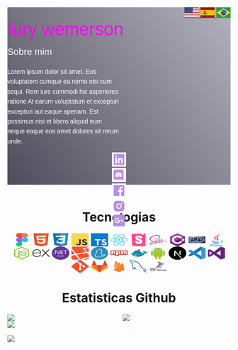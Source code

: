 <header style="background-image: url(./assets/img/background.jpg);max-height: 400px;height: 400px;background-position: center;background-repeat: no-repeat;background-size: cover;position: relative;"> 

<div
style="width: 100%;height: 100%;background: linear-gradient(52deg, rgba(5, 1, 22, 0.7) 0%, rgba(9, 2, 41, 0.30) 100%);opacity: 1;z-index: 2;" />

<div>

<div align="end">

<a href="https://github.com/iurywemerson/iurywemerson">
<img style="width: 32px" src="./assets/icons/flags/united-states.svg" alt="" />
</a>

<a href="https://github.com/iurywemerson/iurywemerson">
<img style="width: 32px"
    src="./assets/icons/flags/spain.svg" alt="" />
</a>

<a href="https://github.com/iurywemerson/iurywemerson">
<img style="width: 32px;"
    src="./assets/icons/flags/brazilian.svg" alt="" />
</a>
</div>

<div
style="text-align: left;justify-content: center;color: white;display: flex;flex: 1 1 0;flex-direction: column;gap: .5rem;">

<h2
style="font-size: 2.5rem;font-weight: 300;margin: 0;margin-bottom: .5rem;font-family: sans-serif;color: #ff00f7;">
Iury wemerson</h2>

<h2 style="font-size: 1.3rem;font-weight: 300; margin: 0; opacity: 1; font-family: sans-serif;">Sobre mim</h2>

<p
style="font-size: .875rem;line-height: 1.4rem;opacity: 1;font-weight: lighter;max-width: 50%;font-family: sans-serif;overflow: hidden;display: -webkit-box;-webkit-line-clamp: 8;-webkit-box-orient: vertical;">
Lorem ipsum dolor sit amet. Eos voluptatem cumque ea nemo nisi cum sequi. Rem iure commodi hic
asperiores
ratione At earum voluptatum et excepturi excepturi aut eaque aperiam. Est possimus nisi et libero
aliquid eum neque eaque eos amet dolores sit rerum unde.</p>

</div>

<div style="align-items: center; display: flex; flex-direction: column; margin-bottom: 1rem">

<a href="#">
<img style="width: 2rem" src="./assets/icons/social/linkedin.svg" alt="LinkedIn" />
</a>

<a href="#">
<img style="width: 2rem" src="./assets/icons/social/discord.svg" alt="Discord" />
</a>

<a href="#">
<img style="width: 2rem" src="./assets/icons/social/facebook.svg" alt="Facebook" />
</a>

<a href="#">
<img style="width: 2rem;" src="./assets/icons/social/instagram.svg" alt="Instagram" />
</a>

<a href="#">
<img style="width: 26px;" src="./assets/icons/social/google-plus.svg" alt="Google Plus" />
</a>

</div>

</div>

</header>

<div align="center" style="margin-top: 2rem;">

<di >



<!-- [![Typing SVG](https://readme-typing-svg.herokuapp.com?color=%2336BCF7&lines=The+five+boxing+wizards+jump+quickly)](https://git.io/typing-svg) -->

<div>
<h1>Tecnologias</h1>

<p align="center">
<img align="center" src="https://raw.githubusercontent.com/devicons/devicon/master/icons/figma/figma-original.svg" alt="" height="30" width="40" />
<img align="center" src="https://raw.githubusercontent.com/devicons/devicon/master/icons/html5/html5-original.svg" alt="" height="30" width="40" />
<img align="center" src="https://raw.githubusercontent.com/devicons/devicon/master/icons/css3/css3-original.svg" alt="" height="30" width="40" />
<img align="center" src="https://raw.githubusercontent.com/devicons/devicon/master/icons/javascript/javascript-original.svg" alt="" height="30" width="40" />
<img align="center" src="https://raw.githubusercontent.com/devicons/devicon/master/icons/typescript/typescript-original.svg" alt="" height="30" width="40" />
<img align="center" src="https://raw.githubusercontent.com/devicons/devicon/master/icons/react/react-original.svg" alt="" height="30" width="40" />
<img align="center" src="https://raw.githubusercontent.com/devicons/devicon/master/icons/storybook/storybook-original.svg" alt="" height="30" width="40" />
<img align="center" src="https://raw.githubusercontent.com/devicons/devicon/master/icons/sass/sass-original.svg" alt="" height="30" width="40" />

<img align="center" src="https://raw.githubusercontent.com/devicons/devicon/master/icons/csharp/csharp-original.svg" alt="" height="30" width="40" />
<img align="center" src="https://raw.githubusercontent.com/devicons/devicon/master/icons/php/php-original.svg" alt="" height="30" width="40" />
<img align="center" src="https://raw.githubusercontent.com/devicons/devicon/master/icons/java/java-original.svg" alt="" height="30" width="40" />

<img align="center" src="https://raw.githubusercontent.com/devicons/devicon/master/icons/nodejs/nodejs-original.svg" alt="" height="30" width="40" />
<img align="center" src="https://raw.githubusercontent.com/devicons/devicon/master/icons/express/express-original.svg" alt="" height="30" width="40" />
<img align="center" src="https://raw.githubusercontent.com/devicons/devicon/master/icons/dotnetcore/dotnetcore-original.svg" alt="" height="30" width="40" />
<img align="center" src="https://raw.githubusercontent.com/devicons/devicon/master/icons/laravel/laravel-plain.svg" alt="" height="30" width="40" />

<img align="center" src="https://raw.githubusercontent.com/devicons/devicon/master/icons/yarn/yarn-original.svg" alt="" height="30" width="40" />
<img align="center" src="https://raw.githubusercontent.com/devicons/devicon/master/icons/npm/npm-original-wordmark.svg" alt="" height="30" width="40" />

<img align="center" src="https://raw.githubusercontent.com/devicons/devicon/master/icons/docker/docker-original.svg" alt="" height="30" width="40" />
<img align="center" src="https://raw.githubusercontent.com/devicons/devicon/master/icons/android/android-original.svg" alt="" height="30" width="40" />

<img align="center" src="https://raw.githubusercontent.com/devicons/devicon/master/icons/nextjs/nextjs-original.svg" alt="" height="30" width="40" />

<img align="center" src="https://raw.githubusercontent.com/devicons/devicon/master/icons/vscode/vscode-original.svg" alt="" height="30" width="40" />
<img align="center" src="https://raw.githubusercontent.com/devicons/devicon/master/icons/visualstudio/visualstudio-plain.svg" alt="" height="30" width="40" />

<img align="center" src="https://raw.githubusercontent.com/devicons/devicon/master/icons/git/git-original.svg" alt="" height="30" width="40" />
<!-- <span style="background:white;"><img align="center" src="https://raw.githubusercontent.com/devicons/devicon/master/icons/github/github-original.svg" alt="" height="30" width="40"/></span> -->
<img align="center" src="https://raw.githubusercontent.com/devicons/devicon/master/icons/gitlab/gitlab-original.svg" alt="" height="30" width="40" />

<img align="center" src="https://raw.githubusercontent.com/devicons/devicon/master/icons/firebase/firebase-plain.svg" alt="" height="30" width="40" />
<img align="center" src="https://raw.githubusercontent.com/devicons/devicon/master/icons/mysql/mysql-original.svg" alt="" height="30" width="40" />
<img align="center" src="https://raw.githubusercontent.com/devicons/devicon/master/icons/microsoftsqlserver/microsoftsqlserver-plain-wordmark.svg" alt="" height="30" width="40" />

</p>
</div>

<div>
<h1>Estatisticas Github</h1>
<div style="display:flex;flex-direction:row;gap:1rem;justify-content:center">

<img width="49%" src="https://github-readme-stats.vercel.app/api?username=iurywemerson&count_private=true&show_icons=true&theme=tokyonight&locale=pt-Br&hide_border=true">
<img width="49%" src="https://github-readme-streak-stats.herokuapp.com?user=iurywemerson&theme=tokyonight&hide_border=true&date_format=M%20j%5B%2C%20Y%5D">

</div>


<!-- [![Readme Card](https://github-readme-stats.vercel.app/api/pin/?username=anuraghazra&repo=github-readme-stats&theme=tokyonight&hide_border=true)](https://github.com/anuraghazra/github-readme-stats) -->

<div style="display:flex;flex-direction:column;gap:1rem;justify-content:center">

<img width="99%" src="https://github-readme-stats.vercel.app/api/top-langs/?username=iurywemerson&theme=tokyonight&hide_border=true&locale=pt-Br&layout=compact&card_width=994">
<img width="99%" src="https://activity-graph.herokuapp.com/graph?username=iurywemerson&theme=react-dark&hide_border=true">

</div>
</div>
</div>
</div>
